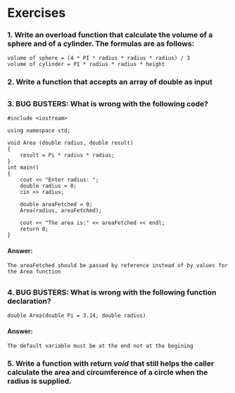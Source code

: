 # Exercises

### 1. Write an overload function that calculate the volume of a sphere and of a cylinder. The formulas are as follows:
```
volume of sphere = (4 * PI * radius * radius * radius) / 3
volume of cylinder = PI * radius * radius * height
```

### 2. Write a function that accepts an array of double as input
##

### 3. **BUG BUSTERS:** What is wrong with the following code?
```
#include <iostream>

using namespace std;

void Area (double radius, double result)
{
    result = Pi * radius * radius;
}
int main()
{
    cout << "Enter radius: ";
    double radius = 0;
    cin >> radius;
    
    double areaFetched = 0;
    Area(radius, areaFetched);
    
    cout << "The area is:" << areaFetched << endl;
    return 0;
}
```

#### Answer:
```
The areaFetched should be passed by reference instead of by values for the Area function
```
##

### 4. **BUG BUSTERS:** What is wrong with the following function declaration?
```
double Area(double Pi = 3.14, double radius)
```
#### Answer:
```
The default variable must be at the end not at the begining
```
### 5. Write a function with return *void* that still helps the caller calculate the area and circumference of a circle when the radius is supplied.
